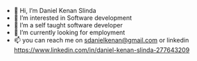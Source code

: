 - 👋 Hi, I’m Daniel Kenan Slinda
- 👀 I’m interested in Software development
- 🌱 I’m a self taught software developer
- 💞️ I’m currently looking for employment
- 📫 you can reach me on sdanielkenan@gmail.com or linkedin https://www.linkedin.com/in/daniel-kenan-slinda-277643209

<!---
Daniel-Kenan/Daniel-Kenan is a ✨ special ✨ repository because its `README.md` (this file) appears on your GitHub profile.
You can click the Preview link to take a look at your changes.
--->
